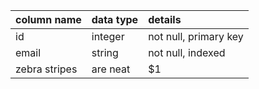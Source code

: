 | column name        | data type           | details  |
| :------------- |:-------------| :--------|
| id      | integer | not null, primary key |
| email      | string      | not null, indexed |
| zebra stripes | are neat      |    $1 |

